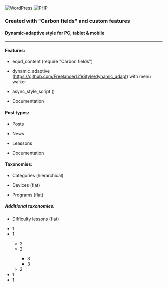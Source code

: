![WordPress](https://img.shields.io/badge/WordPress-%23117AC9.svg?style=for-the-badge&logo=WordPress&logoColor=white)
![PHP](https://img.shields.io/badge/php-%23777BB4.svg?style=for-the-badge&logo=php&logoColor=white)

<h3>Created with "Carbon fields" and custom features</h3>
<h4>Dynamic-adaptive style for PC, tablet & mobile</h4>


***

<h4>Features:</h4>

- equd_content (require "Carbon fields")

- dynamic_adaptive (https://github.com/FreelancerLifeStyle/dynamic_adapt) with menu walker

- async_style_script ()

- Documentation

<h4>Post types:</h4>

- Posts

- News

- Leassons

- Documentation

<h4>Taxonomies:</h4>

- Categories (hierarchical)

- Devices (flat)

- Programs (flat)

<h5>Additional taxonomies:</h5>

- Difficulty lessons (flat)

<ul>
  <li>1</li>
  <li>1</li>
  <ul>
    <li>2</li>
    <li>2</li>
    <ul>
      <li>3</li>
      <li>3</li>
    </ul>
    <li>2</li>
  </ul>
  <li>1</li>
  <li>1</li>
</ul>

